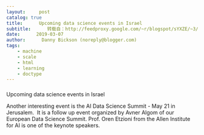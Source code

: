 ```yaml
---
layout:     post
catalog: true
title:      Upcoming data science events in Israel
subtitle:      转载自：http://feedproxy.google.com/~r/blogspot/sYXZE/~3/vSsjM4uj0W0/upcoming-data-science-events-in-israel.html
date:      2019-03-07
author:      Danny Bickson (noreply@blogger.com)
tags:
    - machine
    - scale
    - html
    - learning
    - doctype
---
```













### 
Upcoming data science events in Israel


Another interesting event is the AI Data Science Summit - May 21 in Jerusalem.  It is a follow up event organized by Avner Algom of our European Data Science Summit. Prof. Oren Etzioni from the Allen Institute for AI is one of the keynote speakers.











